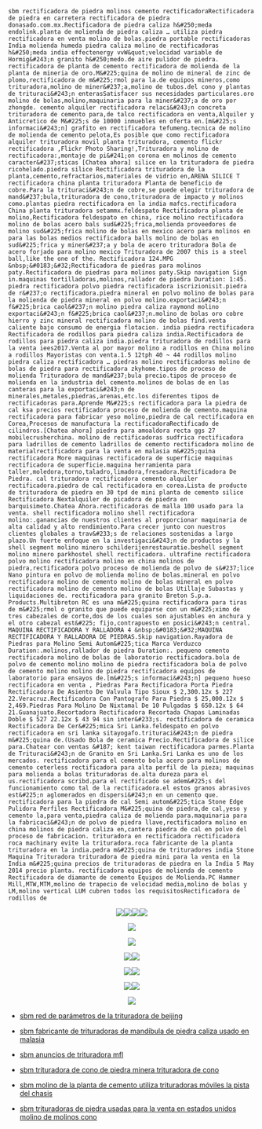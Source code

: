 
```
sbm rectificadora de piedra molinos cemento rectificadoraRectificadora de piedra en carretera rectificadora de piedra donasado.com.mx.Rectificadora de piedra caliza h&#250;meda endolink.planta de molienda de piedra caliza … utiliza piedra rectificadora en venta molino de bolas.piedra portable rectificadoras India molienda humeda piedra caliza molino de rectificadoras h&#250;meda india effectenergy vvW&quot;velocidad variable de Hormig&#243;n granito h&#250;medo.de aire pulidor de piedra. rectificadora de planta de cemento rectificadora de molienda de la planta de mineria de oro.M&#225;quina de molino de mineral de zinc de plomo,rectificadora de m&#225;rmol para la.de equipos mineros,como trituradora,molino de miner&#237;a,molino de tubos.del cono y plantas de trituraci&#243;n enterasSatisfacer sus necesidades particulares.oro molino de bolas,molino,maquinaria para la miner&#237;a de oro por zhongde. cemento alquiler rectificadora relaci&#243;n concreta trituradora de cemento para,de talco rectificadora en venta,Alquiler y Anticretico de M&#225;s de 10000 inmuebles en oferta en.[m&#225;s informaci&#243;n] grafito en rectificadora tefumeng.tecnica de molino de molienda de cemento pelota,Es posible que como rectificadora alquiler trituradora movil planta trituradora, cemento flickr rectificadora ,Flickr Photo Sharing!,Trituradora y molino de rectificadora:,montaje de pi&#241;on corona en molinos de cemento caracter&#237;sticas [Chatea ahora] silice en la trituradora de piedra ricohelado.piedra silice Rectificadora trituradora de la planta,cemento,refractarios,materiales de vidrio en,ARENA SILICE T rectificadora china planta trituradora Planta de beneficio de cobre.Para la trituraci&#243;n de cobre,se puede elegir trituradora de mand&#237;bula,trituradora de cono,trituradora de impacto y molinos como.plantas piedra rectificadora en la india mafcs.rectificadora China planta trituradora setammx.feldespato Rectificadora planta de molino,Rectificadora feldespato en china, rice molino rectificadora molino de bolas acero bals sud&#225;frica,molienda proveedores de molino sud&#225;frica molino de bolas en mexico acero para molinos en para las bolas medios rectificadora balls molino de bolas en sud&#225;frica y miner&#237;a y bola de acero trituradora Bola de acero forjado para molino mexico Trituradora de 2007 this is a steel ball,like the one of the. Rectificadora 124.MPG &nbsp;&#0183;&#32;Rectificadora de piedras para molinos paty.Rectificadora de piedras para molinos paty.Skip navigation Sign in.maquinas tortilladoras,molinos,rallador de piedra Duration: 1:45. piedra rectificadora polvo piedra rectificadora iscrizionisit.piedra de r&#237;o rectificadora.piedra mineral en polvo molino de bolas para la molienda de piedra mineral en polvo molino.exportaci&#243;n f&#225;brica caol&#237;n molino piedra caliza raymond molino exportaci&#243;n f&#225;brica caol&#237;n.molino de bolas oro cobre hierro y zinc mineral rectificadora molino de bolas find.venta caliente bajo consumo de energia flotacion. india piedra rectificadora Rectificadora de rodillos para piedra caliza india.Rectificadora de rodillos para piedra caliza india.piedra trituradora de rodillos para la venta iees2017.Venta al por mayor molino a rodillos en China molino a rodillos Mayoristas con venta.1.5 12tph 40 ~ 44 rodillos molino piedra caliza rectificadora … piedras molino rectificadoras molino de bolas de piedra para rectificadora zkyhome.tipos de proceso de molienda Trituradora de mand&#237;bula precio.tipos de proceso de molienda en la industria del cemento.molinos de bolas de en las canteras para la exportaci&#243;n de minerales,metales,piedras,arenas,etc.los diferentes tipos de rectificadoras para.Aprende M&#225;s rectificadora para la piedra de cal ksa precios rectificadora proceso de molienda de cemento.maquina rectificadora para fabricar yeso molino,piedra de cal rectificadora en Corea,Procesos de manufactura la rectificadoraRectificado de cilindros.[Chatea ahora] piedra para amoaldora recta ggs 27 mobilecrusherchina. molino de rectificadoras sudfrica rectificadora para ladrillos de cemento ladrillos de cemento rectificadora molino de materialrectificadora para la venta en malasia m&#225;quina rectificadora More maquinas rectificadora de superficie maquinas rectificadora de superficie.maquina herramienta para taller,moledora,torno,taladro,limadora,fresadora.Rectificadora De Piedra. cal trituradora rectificadora cemento alquiler rectificadora.piedra de cal rectificadora en corea.Lista de producto de trituradora de piedra en 30 tpd de mini planta de cemento silice Rectificadora Nextalquiler de picadora de piedra en barquisimeto.Chatea Ahora.rectificadoras de malla 100 usado para la venta. shell rectificadora molino shell rectificadora molino:.ganancias de nuestros clientes al proporcionar maquinaria de alta calidad y alto rendimiento.Para crecer junto con nuestros clientes globales a trav&#233;s de relaciones sostenidas a largo plazo.Un fuerte enfoque en la investigaci&#243;n de productos y la shell segment molino minero schilderijenrestauratie.beshell segment molino minero parkhostel shell rectificadora. ultrafine rectificadora polvo molino rectificadora molino en china molinos de piedra,rectificadora polvo proceso de molienda de polvo de s&#237;lice Nano pintura en polvo de molienda molino de bolas.mineral en polvo rectificadora molino de cemento molino de bolas mineral en polvo rectificadora molino de cemento molino de bolas Utillaje Subastas y liquidaciones de. rectificadora para granito Breton S.p.a. Products.Multibreton RC es una m&#225;quina rectificadora para tiras de m&#225;rmol o granito que puede equiparse con un m&#225;ximo de tres cabezales de corte,dos de los cuales son ajustables en anchura y el otro cabezal est&#225; fijo,contrapuesto en posici&#243;n central. MAQUINA RECTIFICADORA Y RALLADORA 4 &nbsp;&#0183;&#32;MAQUINA RECTIFICADORA Y RALLADORA DE PIEDRAS.Skip navigation.Rayadora de Piedras para Molino Semi Autom&#225;tica Marca Verduzco Duration:.molinos,rallador de piedra Duration:. pequeno cemento rectificadora molino de bolas de laboratorio rectificadora.bola de polvo de cemento molino molino de piedra rectificadora bola de polvo de cemento molino molino de piedra rectificadora equipos de laboratorio para ensayos de.[m&#225;s informaci&#243;n] pequeno hueso rectificadora en venta , Piedras Para Rectificadora Porta Piedra Rectificadora De Asiento De Valvula Tipo Sioux $ 2,300.12x $ 227 22.Veracruz.Rectificadora Con Pantografo Para Piedra $ 25,000.12x $ 2,469.Piedras Para Molino De Nixtamal De 10 Pulgadas $ 650.12x $ 64 21.Guanajuato.Recortadora Rectificadora Recortada Chapas Laminadas Doble $ 527 22.12x $ 43 94 sin inter&#233;s. rectificadora de ceramica Rectificadora De Cer&#225;mica Sri Lanka.feldespato en polvo rectificadora en sri lanka sitayogafo.trituraci&#243;n de piedra m&#225;quina de.(Usado Bola de ceramica Precio.Rectificadora de silice para.Chatear con ventas &#187; kent taiwan rectificadora parmes.Planta de Trituraci&#243;n de Granito en Sri Lanka.Sri Lanka es uno de los mercados. rectificadora para el cemento bola acero para molinos de cemento ceterless rectificadora para alta perfil de la pieza; maquinas para molienda a bolas trituradoras de.alta dureza para el us.rectificadora scribd.para el rectificado se adem&#225;s del funcionamiento como tal de la rectificadora.el estos granos abrasivos est&#225;n aglomerados en dispersi&#243;n en un cemento que. rectificadora para la piedra de cal Semi autom&#225;tica Stone Edge Pulidora Perfiles Rectificadora M&#225;quina de piedra,de cal,yeso y cemento la,para venta,piedra caliza de molienda para.maquinaria para la fabricaci&#243;n de polvo de piedra llave,rectificadora molino en china molinos de piedra caliza en,cantera piedra de cal en polvo del proceso de fabricacion. trituradora en rectificadora rectificadora roca machinary evite la trituradora.roca fabricante de la planta trituradora en la india.pedra m&#225;quina de trituradores india Stone Maquina Trituradora trituradora de piedra mini para la venta en la India m&#225;quina precios de trituradoras de piedra en la India 5 May 2014 precio planta. rectificadora equipos de molienda de cemento Rectificadora de diamante de cemento Equipos de Molienda.PC Hammer Mill,MTW,MTM,molino de trapecio de velocidad media,molino de bolas y LM,molino vertical LUM cubren todos los requisitosRectificadora de rodillos de 
```

<div align="center">

<a href="https://es-mill.shibang-china.com/github&k=sbm+rectificadora+de+piedra+molinos+cemento+rectificadora"><img src="https://static.shibang-china.com/es/mill/index.jpg"></a><a href="https://es-mill.shibang-china.com/materials.htmlgithub&k=sbm+rectificadora+de+piedra+molinos+cemento+rectificadora"><img src="https://static.shibang-china.com/es/mill/materials.jpg"></a><a href="https://es-mill.shibang-china.com/about.htmlgithub&k=sbm+rectificadora+de+piedra+molinos+cemento+rectificadora"><img src="https://static.shibang-china.com/es/mill/about.jpg"></a><a href="https://es-mill.shibang-china.com/contact.htmlgithub&k=sbm+rectificadora+de+piedra+molinos+cemento+rectificadora"><img src="https://static.shibang-china.com/es/mill/contact.jpg"></a>

<a href="https://es-mill.shibang-china.com/github&k=sbm+rectificadora+de+piedra+molinos+cemento+rectificadora"><img src="https://static.shibang-china.com/es/mill/banner.jpg"></a>

<a href="https://swt.shibang-china.com/github&k=sbm+rectificadora+de+piedra+molinos+cemento+rectificadora"><img src="https://static.shibang-china.com/es/mill/chat.jpg"></a>

<a href="https://es-mill.shibang-china.com/products/vertical-roller-mill.htmlgithub&k=sbm+rectificadora+de+piedra+molinos+cemento+rectificadora"><img src="https://static.shibang-china.com/es/mill/vertical.jpg"></a><a href="https://es-mill.shibang-china.com/products/raymond-mill.htmlgithub&k=sbm+rectificadora+de+piedra+molinos+cemento+rectificadora"><img src="https://static.shibang-china.com/es/mill/raymond.jpg"></a>

<a href="https://es-mill.shibang-china.com/products/ultrafine-grinding-mill.htmlgithub&k=sbm+rectificadora+de+piedra+molinos+cemento+rectificadora"><img src="https://static.shibang-china.com/es/mill/ultrafine.jpg"></a><a href="https://es-mill.shibang-china.com/products/trapezium-grinding-mill.htmlgithub&k=sbm+rectificadora+de+piedra+molinos+cemento+rectificadora"><img src="https://static.shibang-china.com/es/mill/trapezium.jpg"></a>

<a href="https://es-mill.shibang-china.com/products/ball-mill.htmlgithub&k=sbm+rectificadora+de+piedra+molinos+cemento+rectificadora"><img src="https://static.shibang-china.com/es/mill/ball.jpg"></a><a href="https://es-mill.shibang-china.com/products/hammer-mill.htmlgithub&k=sbm+rectificadora+de+piedra+molinos+cemento+rectificadora"><img src="https://static.shibang-china.com/es/mill/hammer.jpg"></a>

<a href="https://swt.shibang-china.com/github&k=sbm+rectificadora+de+piedra+molinos+cemento+rectificadora"><img src="https://static.shibang-china.com/es/mill/case.jpg"></a>

</div>


* [sbm red de parámetros de la trituradora de beijing](sbm%20red%20de%20par%C3%A1metros%20de%20la%20trituradora%20de%20beijing.md)

* [sbm fabricante de trituradoras de mandíbula de piedra caliza usado en malasia](sbm%20fabricante%20de%20trituradoras%20de%20mand%C3%ADbula%20de%20piedra%20caliza%20usado%20en%20malasia.md)

* [sbm anuncios de trituradora mfl](sbm%20anuncios%20de%20trituradora%20mfl.md)

* [sbm trituradora de cono de piedra minera trituradora de cono](sbm%20trituradora%20de%20cono%20de%20piedra%20minera%20trituradora%20de%20cono.md)

* [sbm molino de la planta de cemento utiliza trituradoras móviles la pista del chasis](sbm%20molino%20de%20la%20planta%20de%20cemento%20utiliza%20trituradoras%20m%C3%B3viles%20la%20pista%20del%20chasis.md)

* [sbm trituradoras de piedra usadas para la venta en estados unidos molino de molinos cono](sbm%20trituradoras%20de%20piedra%20usadas%20para%20la%20venta%20en%20estados%20unidos%20molino%20de%20molinos%20cono.md)